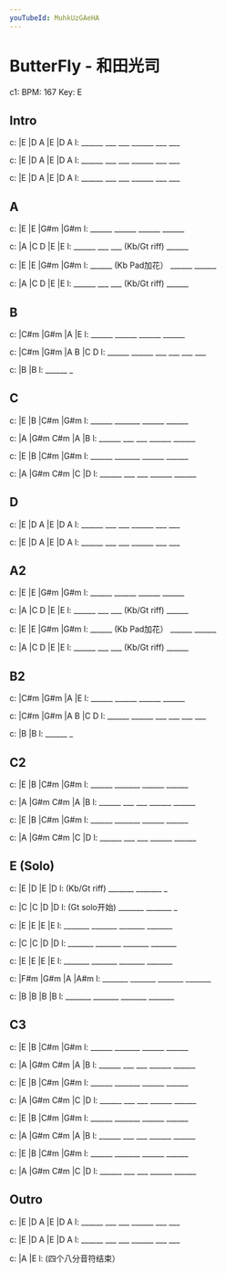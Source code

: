 ```yaml
---
youTubeId: MuhkUzGAeHA
---
```


# ButterFly - 和田光司

c1: BPM: 167 Key: E

## Intro

c: |E     |D   A    |E     |D   A
l:  ______ ___ ___   ______ ___ ___

c: |E     |D   A    |E     |D   A
l:  ______ ___ ___   ______ ___ ___

c: |E     |D   A    |E     |D   A
l:  ______ ___ ___   ______ ___ ___

## A

c: |E     |E     |G#m   |G#m
l:  ______ ______ ______ ______

c: |A     |C   D  |E           |E
l:  ______ ___ ___ (Kb/Gt riff) ______

c: |E     |E            |G#m   |G#m
l:  ______ (Kb Pad加花） ______ ______

c: |A     |C   D  |E           |E
l:  ______ ___ ___ (Kb/Gt riff) ______

## B

c: |C#m   |G#m   |A     |E
l:  ______ ______ ______ ______

c: |C#m   |G#m   |A   B  |C   D
l:  ______ ______ ___ ___ ___ ___

c: |B     |B
l:  ______ _

## C

c: |E       |B       |C#m     |G#m
l:  ______   _______  ______   ______

c: |A       |G#m C#m |A       |B
l:  ______   ___ ___  ______   ______

c: |E       |B       |C#m     |G#m
l:  ______   _______  ______   ______

c: |A       |G#m C#m |C       |D
l:  ______   ___ ___  ______   ______

## D

c: |E     |D   A    |E     |D   A
l:  ______ ___ ___   ______ ___ ___

c: |E     |D   A    |E     |D   A
l:  ______ ___ ___   ______ ___ ___

## A2

c: |E     |E     |G#m   |G#m
l:  ______ ______ ______ ______

c: |A     |C   D  |E           |E
l:  ______ ___ ___ (Kb/Gt riff) ______

c: |E     |E            |G#m   |G#m
l:  ______ (Kb Pad加花） ______ ______

c: |A     |C   D  |E           |E
l:  ______ ___ ___ (Kb/Gt riff) ______

## B2

c: |C#m   |G#m   |A     |E
l:  ______ ______ ______ ______

c: |C#m   |G#m   |A   B  |C   D
l:  ______ ______ ___ ___ ___ ___

c: |B     |B
l:  ______ _

## C2

c: |E       |B       |C#m     |G#m
l:  ______   _______  ______   ______

c: |A       |G#m C#m |A       |B
l:  ______   ___ ___  ______   ______

c: |E       |B       |C#m     |G#m
l:  ______   _______  ______   ______

c: |A       |G#m C#m |C       |D
l:  ______   ___ ___  ______   ______

## E (Solo)
c: |E           |D      |E      |D
l:  (Kb/Gt riff) _______ _______ _

c: |C            |C      |D      |D
l:  (Gt solo开始) _______ _______ _

c: |E      |E      |E      |E
l:  _______ _______ _______ _______

c: |C      |C      |D      |D
l:  _______ _______ _______ _______

c: |E      |E      |E      |E
l:  _______ _______ _______ _______

c: |F#m    |G#m    |A      |A#m
l:  _______ _______ _______ _______

c: |B      |B      |B      |B
l:  _______ _______ _______ _______

## C3

c: |E       |B       |C#m     |G#m
l:  ______   _______  ______   ______

c: |A       |G#m C#m |A       |B
l:  ______   ___ ___  ______   ______

c: |E       |B       |C#m     |G#m
l:  ______   _______  ______   ______

c: |A       |G#m C#m |C       |D
l:  ______   ___ ___  ______   ______

c: |E       |B       |C#m     |G#m
l:  ______   _______  ______   ______

c: |A       |G#m C#m |A       |B
l:  ______   ___ ___  ______   ______

c: |E       |B       |C#m     |G#m
l:  ______   _______  ______   ______

c: |A       |G#m C#m |C       |D
l:  ______   ___ ___  ______   ______

## Outro

c: |E     |D   A    |E     |D   A
l:  ______ ___ ___   ______ ___ ___

c: |E     |D   A    |E     |D   A
l:  ______ ___ ___   ______ ___ ___

c: |A     |E
l:         (四个八分音符结束）
